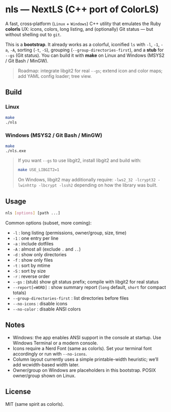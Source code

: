# nls — NextLS (C++ port of ColorLS)

A fast, cross‑platform (`Linux` + `Windows`) C++ utility that emulates the Ruby **colorls** UX:
icons, colors, long listing, and (optionally) Git status — but without shelling out to `git`.

This is a **bootstrap**. It already works as a colorful, iconified `ls` with `-l`, `-1`, `-a`, `-A`,
sorting (`-t`, `-S`), grouping (`--group-directories-first`), and a **stub** for `--gs` (Git status).
You can build it with **make** on Linux and Windows (MSYS2 / Git Bash / MinGW).

> Roadmap: integrate libgit2 for real `--gs`; extend icon and color maps; add YAML config loader; tree view.

## Build

### Linux
```bash
make
./nls
```

### Windows (MSYS2 / Git Bash / MinGW)
```bash
make
./nls.exe
```

> If you want `--gs` to use libgit2, install libgit2 and build with:
> ```bash
> make USE_LIBGIT2=1
> ```
> On Windows, libgit2 may additionally require: `-lws2_32 -lcrypt32 -lwinhttp -lbcrypt -lssh2` depending on how the library was built.

## Usage

```bash
nls [options] [path ...]
```

Common options (subset, more coming):
- `-l` : long listing (permissions, owner/group, size, time)
- `-1` : one entry per line
- `-a` : include dotfiles
- `-A` : almost all (exclude `.` and `..`)
- `-d` : show only directories
- `-f` : show only files
- `-t` : sort by mtime
- `-S` : sort by size
- `-r` : reverse order
- `--gs` : (stub) show git status prefix; compile with libgit2 for real status
- `--report[=WORD]` : show summary report (`long` default, `short` for compact totals)
- `--group-directories-first` : list directories before files
- `--no-icons` : disable icons
- `--no-color` : disable ANSI colors

## Notes

- Windows: the app enables ANSI support in the console at startup. Use Windows Terminal or a modern console.
- Icons require a Nerd Font (same as colorls). Set your terminal font accordingly or run with `--no-icons`.
- Column layout currently uses a simple printable-width heuristic; we’ll add wcwidth-based width later.
- Owner/group on Windows are placeholders in this bootstrap. POSIX owner/group shown on Linux.

## License

MIT (same spirit as colorls).

